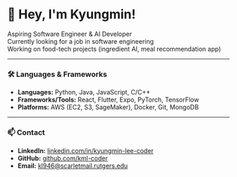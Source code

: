 # 👋 Hey, I'm Kyungmin!

Aspiring Software Engineer & AI Developer  
Currently looking for a job in software engineering  
Working on food-tech projects (ingredient AI, meal recommendation app)

---

### 🛠 Languages & Frameworks
- **Languages:** Python, Java, JavaScript, C/C++  
- **Frameworks/Tools:** React, Flutter, Expo, PyTorch, TensorFlow  
- **Platforms:** AWS (EC2, S3, SageMaker), Docker, Git, MongoDB  

---

### 📫 Contact
- **LinkedIn:** [linkedin.com/in/kyungmin-lee-coder](https://www.linkedin.com/in/kyungmin-lee-coder)  
- **GitHub:** [github.com/kml-coder](https://github.com/kml-coder)  
- **Email:** kl946@scarletmail.rutgers.edu
